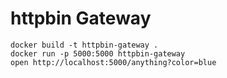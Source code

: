 # httpbin Gateway

```
docker build -t httpbin-gateway .
docker run -p 5000:5000 httpbin-gateway
open http://localhost:5000/anything?color=blue
```
